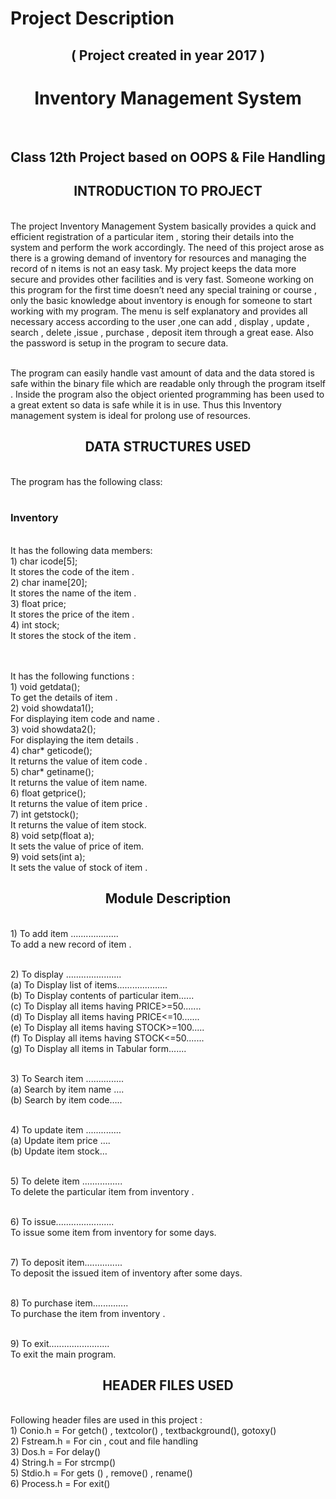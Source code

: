 # Project Description 
<h2 align="center">( Project created in year 2017 )</h2>
<p><h1 align="center">Inventory Management System </h1>
<br><h2 align="center">Class 12th Project based on OOPS & File Handling</h2>

<p><h2 align="center">INTRODUCTION  TO  PROJECT </h2>
<br>The project  Inventory  Management  System  basically provides a quick and efficient  registration of  a  particular  item ,  storing  their  details  into  the  system  and  perform  the  work  accordingly.  
The need of this project arose as there is a growing demand of inventory for resources and managing the record  of n items  is not an easy task. My project keeps the data more secure and provides  other  facilities and is very  fast. Someone working on this program for the first time doesn’t need any special training or course , only the basic knowledge about inventory is enough for someone to start working with my program. The  menu is  self  explanatory and provides all necessary access according  to  the  user  ,one can add ,  display , update , search  , delete  ,issue , purchase , deposit  item through a great ease. Also the  password  is  setup  in the program  to secure  data.

<br>The program can easily handle vast amount of data and the data stored is safe within the binary file which are readable only through the program itself . Inside the program also the object oriented programming  has been used to a great extent so data is safe while it is in use. Thus this Inventory management system is ideal for prolong use of  resources.

<p><h2 align="center">DATA  STRUCTURES USED </h2>
<br>The  program  has  the  following  class:
<br><br><h3>Inventory </h3>
<br>It  has  the  following  data  members:
<br>1)	char icode[5];
               <br>It  stores  the  code of  the  item  .
<br>2)	char iname[20];
                <br>It  stores  the  name  of  the  item . 
<br>3)	float price;
               <br>It  stores  the  price  of  the  item .
<br>4)	int stock;
               <br>It  stores  the  stock  of  the  item .


<br><br>It  has  the  following  functions :
<br>1)	 void getdata();
         <br>To get  the  details  of  item .
<br>2)	void showdata1();
         <br>For displaying item code and name .
<br>3)	void showdata2();
         <br>For displaying the item details  .
<br>4)	char* geticode();
         <br>It  returns  the  value  of  item  code  .
<br>5)	char* getiname();
         <br>It  returns  the  value  of  item  name.
<br>6)	float getprice();
         <br>It  returns  the  value  of  item  price .
<br>7)	int getstock();
         <br>It  returns  the   value  of  item  stock.
<br>8)	void setp(float a);
         <br>It  sets  the  value  of  price of  item.
<br>9)	void sets(int a);
        <br>It  sets  the  value  of  stock  of  item .

<p><h2 align="center">Module  Description</h2>
<br>1)	 To add item ...................
          <br>To  add  a new  record  of  item .

<br>2)	To display ......................
<br>(a)	To Display list of items....................
<br>(b)	To Display contents of particular item......
<br>(c)	To Display all items having PRICE>=50.......
<br>(d)  To Display all items having PRICE<=10.......
<br>(e)	To Display all items having STOCK>=100.....
<br>(f)	To Display all items having STOCK<=50.......
<br>(g)	To Display all items  in Tabular form.......

<br>3)	To Search item ...............
<br>(a)	Search  by  item  name ….
<br>(b)	Search  by  item  code…..

<br>4)	To update item ..............
<br>(a)	Update  item  price ….
<br>(b)	Update  item  stock…

<br>5)	To delete item ................
 <br>        To  delete  the  particular  item  from  inventory .

<br>6)	To issue.......................
  <br>        To  issue  some  item  from  inventory  for  some    days.

<br>7)	To deposit item...............
 <br> To  deposit  the issued  item  of  inventory  after  some  days.

<br>8)	To purchase item..............
 <br>         To  purchase  the  item  from  inventory .

<br>9)	To exit........................
<br>  To  exit  the  main  program.

<p><h2 align="center">HEADER  FILES  USED </h2>
<br>Following  header  files  are used in this project  :
<br>1)	Conio.h  = For  getch() , textcolor() , textbackground(), gotoxy()
<br>2)	Fstream.h  = For  cin , cout  and  file  handling
<br>3)	Dos.h  = For  delay()
<br>4)	String.h  = For  strcmp()
<br>5)	Stdio.h  = For  gets () , remove() , rename()
<br>6)	Process.h = For  exit()
